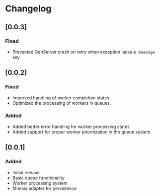 # Changelog


## [0.0.3]

### Fixed

- Prevented GenServer crash on retry when exception lacks a `:message` key

## [0.0.2]

### Fixed

- Improved handling of worker completion states
- Optimized the processing of workers in queues.

### Added
- Added better error handling for worker processing states
- Added support for proper worker prioritization in the queue system

## [0.0.1]
### Added
- Initial release
- Basic queue functionality
- Worker processing system
- Mnesia adapter for persistence